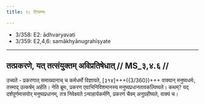 ```yaml
---
title: ९८ टिप्पण्यः

---
```

- 3/358: E2: ādhvaryavati
- 3/359: E2,4,6: samākhyānugrahīṣyate

____________________________________________


## तत्प्रकरणे, यत् तत्संयुक्तम् अविप्रतिषेधात् // MS_३,४.६ //

उच्यते - प्रकरणात् समाख्यानाच् च कर्मधर्मो विज्ञायते, [३१४]+++({3/360})+++ वाक्यान् मनुष्यधर्मः, तस्माद् उत्कर्षम् अर्हति। नेति ब्रूमः, प्रकरण एवाभिनिविशमानस्य मनुष्यप्रधानतावकल्पिष्यते। कथम्? यद् दर्शपूर्णमासयोर् मनुष्यप्रधानम्, तत्र निवेक्ष्यते ऽन्वाहार्यकर्मणि, प्रकरणं चैवम् अनुग्रहीष्यते, वाक्यं च।